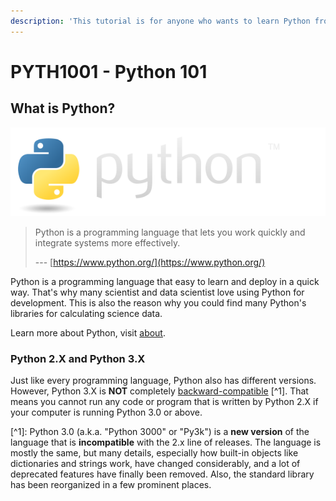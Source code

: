 ```yaml
---
description: 'This tutorial is for anyone who wants to learn Python from zero :)'
---
```


# PYTH1001 - Python 101

## What is Python?

![](.gitbook/assets/image%20%281%29.png)

> Python is a programming language that lets you work quickly and integrate systems more effectively.
>
>  --- [https://www.python.org/](https://www.python.org/)

Python is a programming language that easy to learn and deploy in a quick way. That's why many scientist and data scientist love using Python for development. This is also the reason why you could find many Python's libraries for calculating science data.

Learn more about Python, visit [about](https://www.python.org/about/).

### Python 2.X and Python 3.X

Just like every programming language, Python also has different versions. However, Python 3.X is **NOT** completely [backward-compatible](https://en.wikipedia.org/wiki/Backward_compatibility) \[^1\]. That means you cannot run any code or program that is written by Python 2.X if your computer is running Python 3.0 or above.

\[^1\]: Python 3.0 \(a.k.a. "Python 3000" or "Py3k"\) is a **new version** of the language that is **incompatible** with the 2.x line of releases. The language is mostly the same, but many details, especially how built-in objects like dictionaries and strings work, have changed considerably, and a lot of deprecated features have finally been removed. Also, the standard library has been reorganized in a few prominent places.

